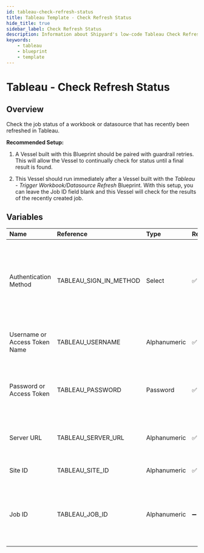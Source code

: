 ```yaml
---
id: tableau-check-refresh-status
title: Tableau Template - Check Refresh Status
hide_title: true
sidebar_label: Check Refresh Status
description: Information about Shipyard's low-code Tableau Check Refresh Status blueprint. Check the job status of a recent workbook or datasource refresh. 
keywords:
    - tableau
    - blueprint
    - template
---
```


# Tableau - Check Refresh Status

## Overview
Check the job status of a workbook or datasource that has recently been refreshed in Tableau. 

**Recommended Setup:**

1. A Vessel built with this Blueprint should be paired with guardrail retries. This will allow the Vessel to continually check for status until a final result is found.

2. This Vessel should run immediately after a Vessel built with the _Tableau - Trigger Workbook/Datasource Refresh_ Blueprint. With this setup, you can leave the Job ID field blank and this Vessel will check for the results of the recently created job.

## Variables

| Name | Reference | Type | Required | Default | Options | Description |
|:-----|:----------|:-----|:---------|:--------|:--------|:------------|
| Authentication Method | TABLEAU_SIGN_IN_METHOD  | Select |:white_check_mark: | username_password | Username & Password: `username_password`<br></br><br></br>Access Token: `access_token`<br></br><br></br> | Determine which authentication method to use when connecting to Tableau. |
| Username or Access Token Name | TABLEAU_USERNAME  | Alphanumeric |:white_check_mark: | - | - | Your personal username or the name of the access token that you use to log in with Tableau. |
| Password or Access Token | TABLEAU_PASSWORD  | Password |:white_check_mark: | - | - | The password associated with the provided username OR the access token associated with the provided access token name. |
| Server URL | TABLEAU_SERVER_URL  | Alphanumeric |:white_check_mark: | - | - | The scheme, subdomain, domain, and top-level domain (TLD) of your Tableau URL. |
| Site ID | TABLEAU_SITE_ID  | Alphanumeric |:white_check_mark: | - | - | Typically found in the URL as /site/YOURSITEID/ |
| Job ID | TABLEAU_JOB_ID  | Alphanumeric |:heavy_minus_sign: | - | - | The ID of a specific job you check the status of. If left blank, will try to find the job ID from an "Refresh Workbook/Datasource" Vessel that ran upstream. |


